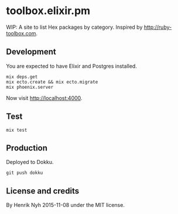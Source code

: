# toolbox.elixir.pm

WIP: A site to list Hex packages by category. Inspired by <http://ruby-toolbox.com>.


## Development

You are expected to have Elixir and Postgres installed.

    mix deps.get
    mix ecto.create && mix ecto.migrate
    mix phoenix.server

Now visit <http://localhost:4000>.


## Test

    mix test


## Production

Deployed to Dokku.

    git push dokku


## License and credits

By Henrik Nyh 2015-11-08 under the MIT license.
